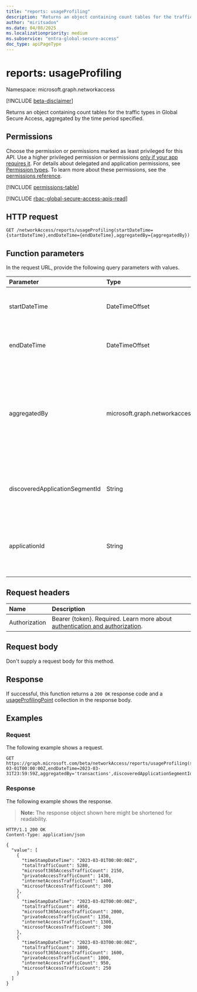 ```yaml
---
title: "reports: usageProfiling"
description: "Returns an object containing count tables for the traffic types in Global Secure Access."
author: "miritsadon"
ms.date: 04/08/2025
ms.localizationpriority: medium
ms.subservice: "entra-global-secure-access"
doc_type: apiPageType
---
```


# reports: usageProfiling

Namespace: microsoft.graph.networkaccess

[!INCLUDE [beta-disclaimer](../../includes/beta-disclaimer.md)]

Returns an object containing count tables for the traffic types in Global Secure Access, aggregated by the time period specified.

## Permissions

Choose the permission or permissions marked as least privileged for this API. Use a higher privileged permission or permissions [only if your app requires it](/graph/permissions-overview#best-practices-for-using-microsoft-graph-permissions). For details about delegated and application permissions, see [Permission types](/graph/permissions-overview#permission-types). To learn more about these permissions, see the [permissions reference](/graph/permissions-reference).

<!-- {
  "blockType": "permissions",
  "name": "networkaccess-reports-usageprofiling-permissions"
}
-->
[!INCLUDE [permissions-table](../includes/permissions/networkaccess-reports-usageprofiling-permissions.md)]

[!INCLUDE [rbac-global-secure-access-apis-read](../includes/rbac-for-apis/rbac-global-secure-access-apis-read.md)]

## HTTP request

<!-- {
  "blockType": "ignored"
}
-->
``` http
GET /networkAccess/reports/usageProfiling(startDateTime={startDateTime},endDateTime={endDateTime},aggregatedBy={aggregatedBy})
```

## Function parameters
In the request URL, provide the following query parameters with values.

|Parameter|Type|Description|
|:---|:---|:---|
|startDateTime|DateTimeOffset|Start of the period for aggregating traffic logs. Required.|
|endDateTime|DateTimeOffset|End of the period for aggregating traffic logs. Required.|
|aggregatedBy|microsoft.graph.networkaccess.aggregationFilter|The aggregation type for the returned data. Options include: `transactions`, `users`, `devices`, `bytesSent`, `bytesReceived`, `totalBytes`. Required.|
|discoveredApplicationSegmentId|String|The unique identifier of the discovered application segment. Optional.|
|applicationId|String|The unique identifier of the application for which the traffic data is being queried. Optional.|

## Request headers

|Name|Description|
|:---|:---|
|Authorization|Bearer {token}. Required. Learn more about [authentication and authorization](/graph/auth/auth-concepts).|

## Request body

Don't supply a request body for this method.

## Response

If successful, this function returns a `200 OK` response code and a [usageProfilingPoint](../resources/networkaccess-usageprofilingpoint.md) collection in the response body.

## Examples

### Request

The following example shows a request.

``` http
GET https://graph.microsoft.com/beta/networkAccess/reports/usageProfiling(startDateTime=2023-03-01T00:00:00Z,endDateTime=2023-03-31T23:59:59Z,aggregatedBy='transactions',discoveredApplicationSegmentId=null)
```

### Response

The following example shows the response.
>**Note:** The response object shown here might be shortened for readability.
<!-- {
  "blockType": "response",
  "truncated": true,
  "@odata.type": "Collection(microsoft.graph.networkaccess.usageProfilingPoint)"
}
-->
``` http
HTTP/1.1 200 OK
Content-Type: application/json

{
  "value": [
    {
      "timeStampDateTime": "2023-03-01T00:00:00Z",
      "totalTrafficCount": 5280,
      "microsoft365AccessTrafficCount": 2150,
      "privateAccessTrafficCount": 1430,
      "internetAccessTrafficCount": 1400,
      "microsoftAccessTrafficCount": 300
    },
    {
      "timeStampDateTime": "2023-03-02T00:00:00Z",
      "totalTrafficCount": 4950,
      "microsoft365AccessTrafficCount": 2000,
      "privateAccessTrafficCount": 1350,
      "internetAccessTrafficCount": 1300,
      "microsoftAccessTrafficCount": 300
    },
    {
      "timeStampDateTime": "2023-03-03T00:00:00Z",
      "totalTrafficCount": 3800,
      "microsoft365AccessTrafficCount": 1600,
      "privateAccessTrafficCount": 1000,
      "internetAccessTrafficCount": 950,
      "microsoftAccessTrafficCount": 250
    }
  ]
}
```